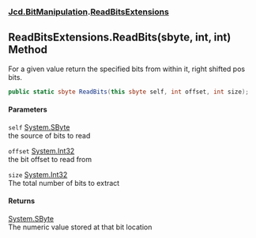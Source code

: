 ### [Jcd.BitManipulation](Jcd_BitManipulation.md 'Jcd.BitManipulation').[ReadBitsExtensions](Jcd_BitManipulation_ReadBitsExtensions.md 'Jcd.BitManipulation.ReadBitsExtensions')
## ReadBitsExtensions.ReadBits(sbyte, int, int) Method
For a given value return the specified bits from within it, right shifted pos bits.  
```csharp
public static sbyte ReadBits(this sbyte self, int offset, int size);
```
#### Parameters
<a name='Jcd_BitManipulation_ReadBitsExtensions_ReadBits(sbyte_int_int)_self'></a>
`self` [System.SByte](https://docs.microsoft.com/en-us/dotnet/api/System.SByte 'System.SByte')  
the source of bits to read
  
<a name='Jcd_BitManipulation_ReadBitsExtensions_ReadBits(sbyte_int_int)_offset'></a>
`offset` [System.Int32](https://docs.microsoft.com/en-us/dotnet/api/System.Int32 'System.Int32')  
the bit offset to read from
  
<a name='Jcd_BitManipulation_ReadBitsExtensions_ReadBits(sbyte_int_int)_size'></a>
`size` [System.Int32](https://docs.microsoft.com/en-us/dotnet/api/System.Int32 'System.Int32')  
The total number of bits to extract
  
#### Returns
[System.SByte](https://docs.microsoft.com/en-us/dotnet/api/System.SByte 'System.SByte')  
The numeric value stored at that bit location
